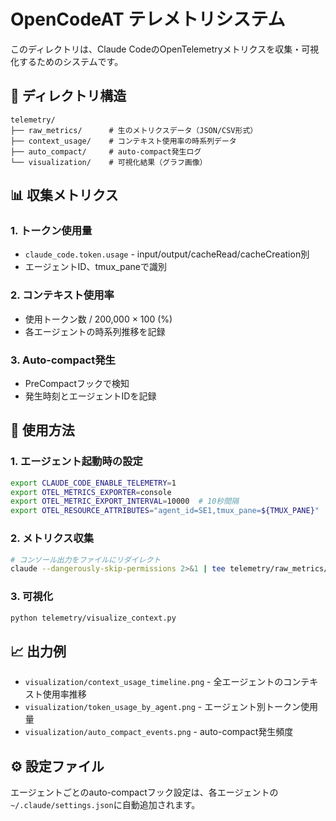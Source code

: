 # OpenCodeAT テレメトリシステム

このディレクトリは、Claude CodeのOpenTelemetryメトリクスを収集・可視化するためのシステムです。

## 📁 ディレクトリ構造

```
telemetry/
├── raw_metrics/      # 生のメトリクスデータ（JSON/CSV形式）
├── context_usage/    # コンテキスト使用率の時系列データ
├── auto_compact/     # auto-compact発生ログ
└── visualization/    # 可視化結果（グラフ画像）
```

## 📊 収集メトリクス

### 1. トークン使用量
- `claude_code.token.usage` - input/output/cacheRead/cacheCreation別
- エージェントID、tmux_paneで識別

### 2. コンテキスト使用率
- 使用トークン数 / 200,000 × 100 (%)
- 各エージェントの時系列推移を記録

### 3. Auto-compact発生
- PreCompactフックで検知
- 発生時刻とエージェントIDを記録

## 🚀 使用方法

### 1. エージェント起動時の設定
```bash
export CLAUDE_CODE_ENABLE_TELEMETRY=1
export OTEL_METRICS_EXPORTER=console
export OTEL_METRIC_EXPORT_INTERVAL=10000  # 10秒間隔
export OTEL_RESOURCE_ATTRIBUTES="agent_id=SE1,tmux_pane=${TMUX_PANE}"
```

### 2. メトリクス収集
```bash
# コンソール出力をファイルにリダイレクト
claude --dangerously-skip-permissions 2>&1 | tee telemetry/raw_metrics/agent_${AGENT_ID}_$(date +%Y%m%d_%H%M%S).log
```

### 3. 可視化
```bash
python telemetry/visualize_context.py
```

## 📈 出力例

- `visualization/context_usage_timeline.png` - 全エージェントのコンテキスト使用率推移
- `visualization/token_usage_by_agent.png` - エージェント別トークン使用量
- `visualization/auto_compact_events.png` - auto-compact発生頻度

## ⚙️ 設定ファイル

エージェントごとのauto-compactフック設定は、各エージェントの`~/.claude/settings.json`に自動追加されます。